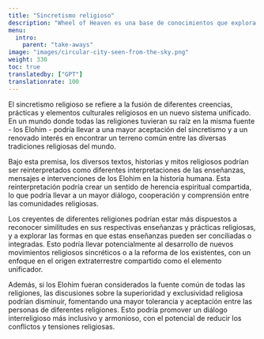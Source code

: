 ```yaml
---
title: "Sincretismo religioso"
description: "Wheel of Heaven es una base de conocimientos que explora la hipótesis de trabajo de que la vida en la Tierra fue diseñada inteligentemente por una civilización extraterrestre, los llamados Elohim."
menu:
  intro:
    parent: "take-aways"
image: "images/circular-city-seen-from-the-sky.png"
weight: 330
toc: true
translatedby: ["GPT"]
translationrate: 100
---
```


El sincretismo religioso se refiere a la fusión de diferentes creencias, prácticas y elementos culturales religiosos en un nuevo sistema unificado. En un mundo donde todas las religiones tuvieran su raíz en la misma fuente - los Elohim - podría llevar a una mayor aceptación del sincretismo y a un renovado interés en encontrar un terreno común entre las diversas tradiciones religiosas del mundo.

Bajo esta premisa, los diversos textos, historias y mitos religiosos podrían ser reinterpretados como diferentes interpretaciones de las enseñanzas, mensajes e intervenciones de los Elohim en la historia humana. Esta reinterpretación podría crear un sentido de herencia espiritual compartida, lo que podría llevar a un mayor diálogo, cooperación y comprensión entre las comunidades religiosas.

Los creyentes de diferentes religiones podrían estar más dispuestos a reconocer similitudes en sus respectivas enseñanzas y prácticas religiosas, y a explorar las formas en que estas enseñanzas pueden ser conciliadas o integradas. Esto podría llevar potencialmente al desarrollo de nuevos movimientos religiosos sincréticos o a la reforma de los existentes, con un enfoque en el origen extraterrestre compartido como el elemento unificador.

Además, si los Elohim fueran considerados la fuente común de todas las religiones, las discusiones sobre la superioridad y exclusividad religiosa podrían disminuir, fomentando una mayor tolerancia y aceptación entre las personas de diferentes religiones. Esto podría promover un diálogo interreligioso más inclusivo y armonioso, con el potencial de reducir los conflictos y tensiones religiosas.
